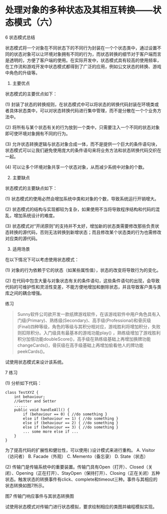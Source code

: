 # 处理对象的多种状态及其相互转换——状态模式（六）

6 状态模式总结

状态模式将一个对象在不同状态下的不同行为封装在一个个状态类中，通过设置不同的状态对象可以让环境对象拥有不同的行为，而状态转换的细节对于客户端而言是透明的，方便了客户端的使用。在实际开发中，状态模式具有较高的使用频率，在工作流和游戏开发中状态模式都得到了广泛的应用，例如公文状态的转换、游戏中角色的升级等。
 
1. 主要优点

状态模式的主要优点如下：

(1) 封装了状态的转换规则，在状态模式中可以将状态的转换代码封装在环境类或者具体状态类中，可以对状态转换代码进行集中管理，而不是分散在一个个业务方法中。

(2) 将所有与某个状态有关的行为放到一个类中，只需要注入一个不同的状态对象即可使环境对象拥有不同的行为。

(3) 允许状态转换逻辑与状态对象合成一体，而不是提供一个巨大的条件语句块，状态模式可以让我们避免使用庞大的条件语句来将业务方法和状态转换代码交织在一起。

(4) 可以让多个环境对象共享一个状态对象，从而减少系统中对象的个数。

2. 主要缺点

状态模式的主要缺点如下：

(1) 状态模式的使用必然会增加系统中类和对象的个数，导致系统运行开销增大。

(2) 状态模式的结构与实现都较为复杂，如果使用不当将导致程序结构和代码的混乱，增加系统设计的难度。

(3) 状态模式对“开闭原则”的支持并不太好，增加新的状态类需要修改那些负责状态转换的源代码，否则无法转换到新增状态；而且修改某个状态类的行为也需修改对应类的源代码。

3. 适用场景

在以下情况下可以考虑使用状态模式：

(1) 对象的行为依赖于它的状态（如某些属性值），状态的改变将导致行为的变化。

(2) 在代码中包含大量与对象状态有关的条件语句，这些条件语句的出现，会导致代码的可维护性和灵活性变差，不能方便地增加和删除状态，并且导致客户类与类库之间的耦合增强。
 
练习

> Sunny软件公司欲开发一款纸牌游戏软件，在该游戏软件中用户角色具有入门级(Primary)、熟练级(Secondary)、高手级(Professional)和骨灰级(Final)四种等级，角色的等级与其积分相对应，游戏胜利将增加积分，失败则扣除积分。入门级具有最基本的游戏功能play() ，熟练级增加了游戏胜利积分加倍功能doubleScore()，高手级在熟练级基础上再增加换牌功能changeCards()，骨灰级在高手级基础上再增加偷看他人的牌功能peekCards()。

试使用状态模式来设计该系统。
 
7 练习

(1) 分析如下代码：

```
class TestXYZ {  
    int behaviour;  
    //Getter and Setter  
    ......  
    public void handleAll() {  
        if (behaviour == 0) { //do something }  
        else if (behaviour == 1) { //do something }  
        else if (behaviour == 2) { //do something }  
        else if (behaviour == 3) { //do something }  
        ... some more else if ...  
    }  
}  
```

为了提高代码的扩展性和健壮性，可以使用(    )设计模式来进行重构。
        A. Visitor（访问者）                     B. Facade（外观）
        C. Memento（备忘录）               D. State（状态）
 
(2) 传输门是传输系统中的重要装置。传输门具有Open（打开）、Closed（关闭）、Opening（正在打开）、StayOpen（保持打开）、Closing（正在关闭）五种状态。触发状态的转换事件有click、complete和timeout三种。事件与其相应的状态转换如图7所示。



图7 传输门响应事件与其状态转换图

试使用状态模式对传输门进行状态模拟，要求绘制相应的类图并编程模拟实现。
